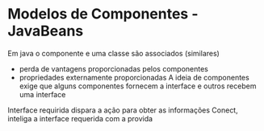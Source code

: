 # Modelos de Componentes - JavaBeans

Em java o componente e uma classe são associados (similares)
- perda de vantagens proporcionadas pelos componentes
- propriedades externamente proporcionadas
A ideia de componentes exige que alguns componentes fornecem a interface e outros recebem uma interface

Interface requirida dispara a ação para obter as informações
Conect, inteliga a interface requerida com a provida
